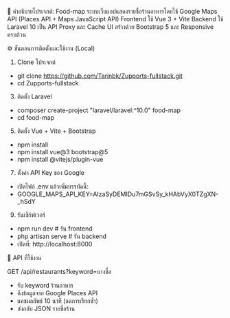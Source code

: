 📘 คำอธิบายโปรเจกต์: Food-map
ระบบเว็บแอปแสดงรายชื่อร้านอาหารโดยใช้ Google Maps API (Places API + Maps JavaScript API)
Frontend ใช้ Vue 3 + Vite
Backend ใช้ Laravel 10 เป็น API Proxy และ Cache
UI สร้างด้วย Bootstrap 5 และ Responsive ครบถ้วน

⚙️ ขั้นตอนการติดตั้งและใช้งาน (Local)
1. Clone โปรเจกต์
 - git clone https://github.com/Tarinbk/Zupports-fullstack.git
 - cd Zupports-fullstack

3. ติดตั้ง Laravel
 - composer create-project "laravel/laravel:^10.0" food-map
 - cd food-map

5. ติดตั้ง Vue + Vite + Bootstrap
 - npm install
 - npm install vue@3 bootstrap@5
 - npm install @vitejs/plugin-vue

7. ตั้งค่า API Key ของ Google
 - เปิดไฟล์ .env แล้วเพิ่มบรรทัดนี้:
 - GOOGLE_MAPS_API_KEY=AIzaSyDEMIDu7mGSvSy_kHAbVyX0TZgXN-_hSdY

9. รันเซิร์ฟเวอร์
 - npm run dev        # รัน frontend
 - php artisan serve  # รัน backend
 - เปิดที่: http://localhost:8000


🔌 API ที่ใช้งาน

GET /api/restaurants?keyword=บางซื่อ

 - รับ keyword ร้านอาหาร
 - ดึงข้อมูลจาก Google Places API
 - แคชผลลัพธ์ 10 นาที (ลดการเรียกซ้ำ)
 - ส่งกลับ JSON รายชื่อร้าน

